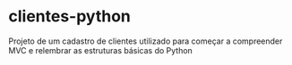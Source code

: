 # clientes-python
 Projeto de um cadastro de clientes utilizado para começar a compreender MVC e relembrar as estruturas básicas do Python

